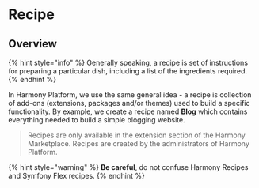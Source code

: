 # Recipe

## Overview

{% hint style="info" %}
Generally speaking, a recipe is set of instructions for preparing a particular dish, including a list of the ingredients required.
{% endhint %}

In Harmony Platform, we use the same general idea - a recipe is collection of add-ons \(extensions, packages and/or themes\) used to build a specific functionality. By example, we create a recipe named **Blog** which contains everything needed to build a simple blogging website.

> Recipes are only available in the extension section of the Harmony Marketplace. Recipes are created by the administrators of Harmony Platform.

{% hint style="warning" %}
**Be careful**, do not confuse Harmony Recipes and Symfony Flex recipes.
{% endhint %}

